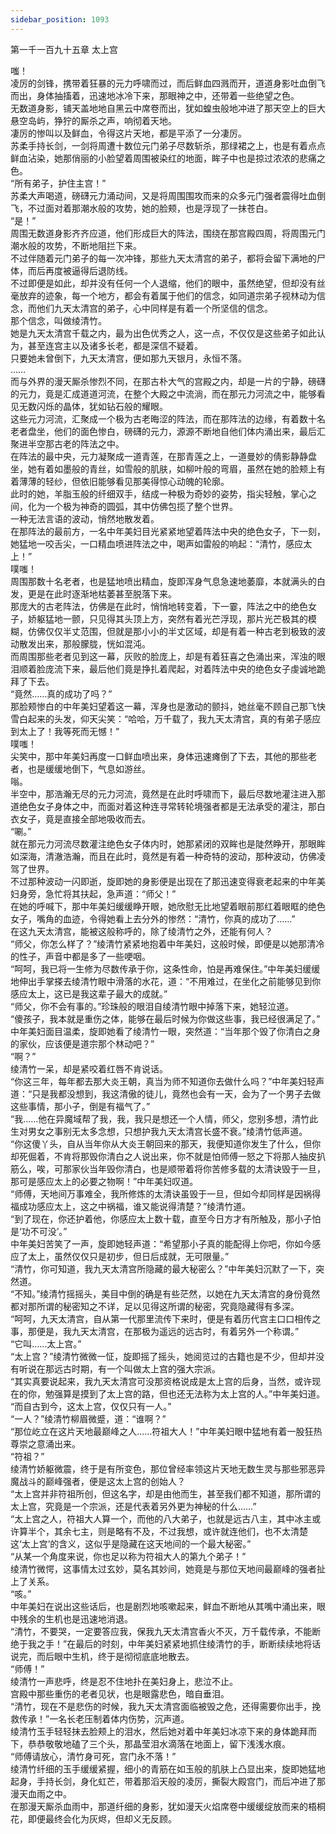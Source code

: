 ```yaml
---
sidebar_position: 1093
---
```

 第一千一百九十五章 太上宫


嗤！  
凌厉的剑锋，携带着狂暴的元力呼啸而过，而后鲜血四溅而开，道道身影吐血倒飞而出，身体抽搐着，迅速地冰冷下来，那眼神之中，还带着一些绝望之色。  
无数道身影，铺天盖地地自黑云中席卷而出，犹如蝗虫般地冲进了那天空上的巨大悬空岛屿，狰狞的厮杀之声，响彻着天地。  
凄厉的惨叫以及鲜血，令得这片天地，都是平添了一分凄厉。  
苏柔手持长剑，一剑将周遭十数位元门弟子尽数斩杀，那绿裙之上，也是有着点点鲜血沾染，她那俏丽的小脸望着周围被染红的地面，眸子中也是掠过浓浓的悲痛之色。  
“所有弟子，护住主宫！”  
苏柔大声喝道，磅礴元力涌动间，又是将周围围攻而来的众多元门强者震得吐血倒飞，不过面对着那潮水般的攻势，她的脸颊，也是浮现了一抹苍白。  
“是！”  
周围无数道身影齐齐应道，他们形成巨大的阵法，围绕在那宫殿四周，将周围元门潮水般的攻势，不断地阻拦下来。  
不过伴随着元门弟子的每一次冲锋，那些九天太清宫的弟子，都将会留下满地的尸体，而后再度被逼得后退防线。  
不过即便是如此，却并没有任何一个人退缩，他们的眼中，虽然绝望，但却没有丝毫放弃的迹象，每一个地方，都会有着属于他们的信念，如同道宗弟子视林动为信念，而他们九天太清宫的弟子，心中同样是有着一个所坚信的信念。  
那个信念，叫做绫清竹。  
她是九天太清宫千载之内，最为出色优秀之人，这一点，不仅仅是这些弟子如此认为，甚至连宫主以及诸多长老，都是深信不疑着。  
只要她未曾倒下，九天太清宫，便如那九天银月，永恒不落。  
……  
而与外界的漫天厮杀惨烈不同，在那古朴大气的宫殿之内，却是一片的宁静，磅礴的元力，竟是汇成道道河流，在整个大殿之中流淌，而在那元力河流之中，能够看见无数闪烁的晶体，犹如钻石般的耀眼。  
这些元力河流，汇聚成一个极为古老晦涩的阵法，而在那阵法的边缘，有着数十名老者盘坐，他们的面色惨白，磅礴的元力，源源不断地自他们体内涌出来，最后汇聚进半空那古老的阵法之中。  
在阵法的最中央，元力凝聚成一道青莲，在那青莲之上，一道曼妙的倩影静静盘坐，她有着如墨般的青丝，如雪般的肌肤，如柳叶般的弯眉，虽然在她的脸颊上有着薄薄的轻纱，但依旧能够看见那美得惊心动魄的轮廓。  
此时的她，羊脂玉般的纤细双手，结成一种极为奇妙的姿势，指尖轻触，掌心之间，化为一个极为神奇的圆弧，其中仿佛包揽了整个世界。  
一种无法言语的波动，悄然地散发着。  
在那阵法的最前方，一名中年美妇目光紧紧地望着阵法中央的绝色女子，下一刻，她猛地一咬舌尖，一口精血喷进阵法之中，喝声如雷般的响起：“清竹，感应太上！”  
噗嗤！  
周围那数十名老者，也是猛地喷出精血，旋即浑身气息急速地萎靡，本就满头的白发，更是在此时逐渐地枯萎甚至脱落下来。  
那庞大的古老阵法，仿佛是在此时，悄悄地转变着，下一霎，阵法之中的绝色女子，娇躯猛地一颤，只见得其头顶上方，突然有着光芒浮现，那片光芒极其的模糊，仿佛仅仅半丈范围，但就是那小小的半丈区域，却是有着一种古老到极致的波动散发出来，那般朦胧，恍如混沌。  
而周围那些老者见到这一幕，灰败的脸庞上，却是有着狂喜之色涌出来，浑浊的眼泪顺着脸庞流下来，最后他们竟是挣扎着爬起，对着阵法中央的绝色女子虔诚地跪拜了下去。  
“竟然……真的成功了吗？”  
那脸颊惨白的中年美妇望着这一幕，浑身也是激动的颤抖，她丝毫不顾自己那飞快雪白起来的头发，仰天尖笑：“哈哈，万千载了，我九天太清宫，真的有弟子感应到太上了！我等死而无憾！”  
噗嗤！  
尖笑中，那中年美妇再度一口鲜血喷出来，身体迅速瘫倒了下去，其他的那些老者，也是缓缓地倒下，气息如游丝。  
嗡。  
半空中，那浩瀚无尽的元力河流，竟然是在此时呼啸而下，最后尽数地灌注进入那道绝色女子身体之中，而面对着这种连寻常转轮境强者都是无法承受的灌注，那白衣女子，竟是直接全部地吸收而去。  
“唰。”  
就在那元力河流尽数灌注绝色女子体内时，她那紧闭的双眸也是陡然睁开，那眼眸如深海，清澈浩瀚，而且在此时，竟然是有着一种奇特的波动，那种波动，仿佛凌驾了世界。  
不过那种波动一闪即逝，旋即她的身影便是出现在了那迅速变得衰老起来的中年美妇身旁，急忙将其扶起，急声道：“师父！”  
在她的呼喊下，那中年美妇缓缓睁开眼，她欣慰无比地望着眼前那红着眼眶的绝色女子，嘴角的血迹，令得她看上去分外的惨然：“清竹，你真的成功了……”  
在这九天太清宫，能被这般称呼的，除了绫清竹之外，还能有何人？  
“师父，你怎么样了？”绫清竹紧紧地抱着中年美妇，这般时候，即便是以她那清冷的性子，声音中都是多了一些哽咽。  
“呵呵，我已将一生修为尽数传承于你，这条性命，怕是再难保住。”中年美妇缓缓地伸出手掌搽去绫清竹眼中滑落的水花，道：“不用难过，在坐化之前能够见到你感应太上，这已是我这辈子最大的成就。”  
“师父，你不会有事的。”珍珠般的眼泪自绫清竹眼中掉落下来，她轻泣道。  
“傻孩子，我本就是重伤之体，能够在最后时候为你做这些事，我已经很满足了。”  
中年美妇面目温柔，旋即她看了绫清竹一眼，突然道：“当年那个毁了你清白之身的家伙，应该便是道宗那个林动吧？”  
“啊？”  
绫清竹一呆，却是紧咬着红唇不肯说话。  
“你这三年，每年都去那大炎王朝，真当为师不知道你去做什么吗？”中年美妇轻声道：“只是我都没想到，我这清傲的徒儿，竟然也会有一天，会为了一个男子去做这些事情，那小子，倒是有福气了。”  
“我……他在异魔域帮了我，我，我只是想还一个人情，师父，您别多想，清竹此生对男女之事别无太多念想，只想护我九天太清宫长盛不衰。”绫清竹低声道。  
“你这傻丫头，自从当年你从大炎王朝回来的那天，我便知道你发生了什么，但你却死倔着，不肯将那毁你清白之人说出来，你不就是怕师傅一怒之下将那人抽皮扒筋么，唉，可那家伙当年毁你清白，也是顺带着将你苦修多载的太清诀毁于一旦，那可是感应太上的必要之物啊！”中年美妇叹道。  
“师傅，天地间万事难全，我所修炼的太清诀虽毁于一旦，但如今却同样是因祸得福成功感应太上，这之中祸福，谁又能说得清楚？”绫清竹道。  
“到了现在，你还护着他，你感应太上数十载，直至今日方才有所触及，那小子怕是‘功不可没’。”  
中年美妇苦笑了一声，旋即她轻声道：“希望那小子真的能配得上你吧，你如今感应了太上，虽然仅仅只是初步，但日后成就，无可限量。”  
“清竹，你可知道，我九天太清宫所隐藏的最大秘密么？”中年美妇沉默了一下，突然道。  
“不知。”绫清竹摇摇头，美目中倒的确是有些茫然，以她在九天太清宫的身份竟然都对那所谓的秘密知之不详，足以见得这所谓的秘密，究竟隐藏得有多深。  
“呵呵，九天太清宫，自从第一代那里流传下来时，便是有着历代宫主口口相传之事，那便是，我九天太清宫，在那极为遥远的远古时，有着另外一个称谓。”  
“它叫……太上宫。”  
“太上宫？”绫清竹微微一怔，旋即摇了摇头，她阅览过的古籍也是不少，但却并没有听说在那远古时期，有一个叫做太上宫的强大宗派。  
“其实真要说起来，我九天太清宫可没那资格说成是太上宫的后身，当然，或许现在的你，勉强算是摸到了太上宫的路，但也还无法称为太上宫的人。”中年美妇道。  
“而自古到今，这太上宫，仅仅只有一人。”  
“一人？”绫清竹柳眉微蹙，道：“谁啊？”  
“那位屹立在这片天地最巅峰之人……符祖大人！”中年美妇眼中猛地有着一股狂热尊崇之意涌出来。  
“符祖？”  
绫清竹娇躯微震，终于是有所变色，那位曾经率领这片天地无数生灵与那些邪恶异魔战斗的巅峰强者，便是这太上宫的创始人？  
“太上宫并非符祖所创，但这名字，却是由他而生，甚至我们都不知道，那所谓的太上宫，究竟是一个宗派，还是代表着另外更为神秘的什么……”  
“太上宫之人，符祖大人算一个，而他的八大弟子，也就是远古八主，其中冰主或许算半个，其余七主，则是略有不及，不过我想，或许就连他们，也不太清楚这‘太上宫’的含义，这似乎是隐藏在这天地间的一个最大秘密。”  
“从某一个角度来说，你也足以称为符祖大人的第九个弟子！”  
绫清竹微愕，这事情太过玄妙，莫名其妙间，她竟是与那位天地间最巅峰的强者扯上了关系。  
“咳。”  
中年美妇在说出这些话后，也是剧烈地咳嗽起来，鲜血不断地从其嘴中涌出来，眼中残余的生机也是迅速地消退。  
“清竹，不要哭，一定要答应我，保我九天太清宫香火不灭，万千载传承，不能断绝于我之手！”在最后的时刻，中年美妇紧紧地抓住绫清竹的手，断断续续地将话说完，而后眼中生机，终于是彻彻底底地散去。  
“师傅！”  
绫清竹一声悲呼，终是忍不住地扑在美妇身上，悲泣不止。  
宫殿中那些重伤的老者见状，也是眼露悲色，暗自垂泪。  
“清竹，现在不是悲伤的时候，我九天太清宫面临被毁之危，还得需要你出手，挽救传承！”一名长老压制着体内伤势，沉声道。  
绫清竹玉手轻轻抹去脸颊上的泪水，然后她对着中年美妇冰凉下来的身体跪拜而下，恭恭敬敬地磕了三个头，那晶莹泪水滴落在地面上，留下浅浅水痕。  
“师傅请放心，清竹身可死，宫门永不落！”  
绫清竹纤细的玉手缓缓紧握，细小的青筋在如玉般的肌肤上凸显出来，旋即她猛地起身，手持长剑，身化虹芒，带着那滔天般的凌厉，撕裂大殿宫门，而后冲进了那漫天血雨之中。  
在那漫天厮杀血雨中，那道纤细的身影，犹如漫天火焰席卷中缓缓绽放而来的梧桐花，即便最终会化为灰烬，但却义无反顾。  
  
  
